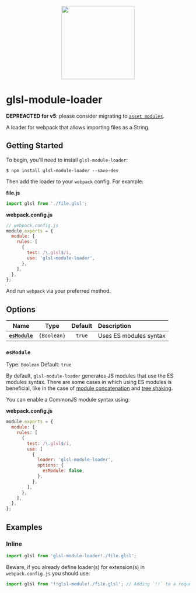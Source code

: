 <div align="center">
  <a href="https://github.com/webpack/webpack">
    <img width="200" height="200"
      src="https://webpack.js.org/assets/icon-square-big.svg">
  </a>
</div>

# glsl-module-loader

**DEPREACTED for v5**: please consider migrating to [`asset modules`](https://webpack.js.org/guides/asset-modules/).

A loader for webpack that allows importing files as a String.

## Getting Started

To begin, you'll need to install `glsl-module-loader`:

```console
$ npm install glsl-module-loader --save-dev
```

Then add the loader to your `webpack` config. For example:

**file.js**

```js
import glsl from './file.glsl';
```

**webpack.config.js**

```js
// webpack.config.js
module.exports = {
  module: {
    rules: [
      {
        test: /\.glsl$/i,
        use: 'glsl-module-loader',
      },
    ],
  },
};
```

And run `webpack` via your preferred method.

## Options

|            Name             |    Type     | Default | Description            |
| :-------------------------: | :---------: | :-----: | :--------------------- |
| **[`esModule`](#esmodule)** | `{Boolean}` | `true`  | Uses ES modules syntax |

### `esModule`

Type: `Boolean`
Default: `true`

By default, `glsl-module-loader` generates JS modules that use the ES modules syntax.
There are some cases in which using ES modules is beneficial, like in the case of [module concatenation](https://webpack.js.org/plugins/module-concatenation-plugin/) and [tree shaking](https://webpack.js.org/guides/tree-shaking/).

You can enable a CommonJS module syntax using:

**webpack.config.js**

```js
module.exports = {
  module: {
    rules: [
      {
        test: /\.glsl$/i,
        use: [
          {
            loader: 'glsl-module-loader',
            options: {
              esModule: false,
            },
          },
        ],
      },
    ],
  },
};
```

## Examples

### Inline

```js
import glsl from 'glsl-module-loader!./file.glsl';
```

Beware, if you already define loader(s) for extension(s) in `webpack.config.js` you should use:

```js
import glsl from '!!glsl-module!./file.glsl'; // Adding `!!` to a request will disable all loaders specified in the configuration
```
